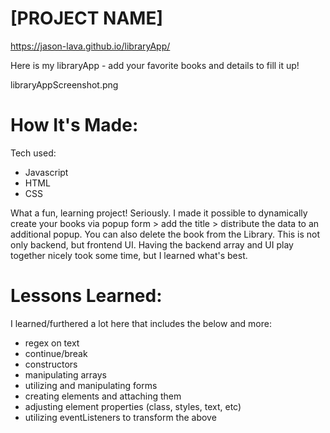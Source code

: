 # [PROJECT NAME]

https://jason-lava.github.io/libraryApp/

Here is my libraryApp - add your favorite books and details to fill it up!

libraryAppScreenshot.png

# How It's Made:
Tech used:

* Javascript
* HTML
* CSS

What a fun, learning project! Seriously. I made it possible to dynamically create your books via popup form > add the title > distribute the data to an additional popup.
You can also delete the book from the Library. This is not only backend, but frontend UI. Having the backend array and UI play together nicely took some time, but I learned what's best.

# Lessons Learned:
I learned/furthered a lot here that includes the below and more:

* regex on text
* continue/break
* constructors
* manipulating arrays
* utilizing and manipulating forms
* creating elements and attaching them
* adjusting element properties (class, styles, text, etc)
* utilizing eventListeners to transform the above
